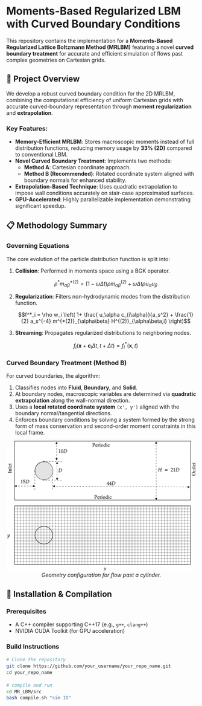 # Moments-Based Regularized LBM with Curved Boundary Conditions

This repository contains the implementation for a **Moments-Based Regularized Lattice Boltzmann Method (MRLBM)** featuring a novel **curved boundary treatment** for accurate and efficient simulation of flows past complex geometries on Cartesian grids.

## 🧩 Project Overview

We develop a robust curved boundary condition for the 2D MRLBM, combining the computational efficiency of uniform Cartesian grids with accurate curved-boundary representation through **moment regularization** and **extrapolation**.

### Key Features:
- **Memory-Efficient MRLBM**: Stores macroscopic moments instead of full distribution functions, reducing memory usage by **33% (2D)** compared to conventional LBM.
- **Novel Curved Boundary Treatment**: Implements two methods:
  - **Method A**: Cartesian coordinate approach.
  - **Method B (Recommended)**: Rotated coordinate system aligned with boundary normals for enhanced stability.
- **Extrapolation-Based Technique**: Uses quadratic extrapolation to impose wall conditions accurately on stair-case approximated surfaces.
- **GPU-Accelerated**: Highly parallelizable implementation demonstrating significant speedup.

## 📋 Methodology Summary

### Governing Equations
The core evolution of the particle distribution function is split into:
1.  **Collision**: Performed in moments space using a BGK operator.
    ```math
    \rho^* m^{*(2)}_{\alpha\beta} = (1-\omega \Delta t) \rho m^{(2)}_{\alpha\beta} + \omega \Delta t \rho u_\alpha u_\beta
    ```
2.  **Regularization**: Filters non-hydrodynamic modes from the distribution function.
    ```math
    f^*_i = \rho w_i \left( 1+ \frac{ u_\alpha c_{i\alpha}}{a_s^2} + \frac{1}{2} a_s^{-4} m^{*(2)}_{\alpha\beta} H^{(2)}_{\alpha\beta,i} \right)
    ```
3.  **Streaming**: Propagates regularized distributions to neighboring nodes.
    ```math
    f_i(\mathbf{x}+\mathbf{c}_i \Delta t, t+\Delta t) = f^{*}_i(\mathbf{x}, t)
    ```

### Curved Boundary Treatment (Method B)
For curved boundaries, the algorithm:
1.  Classifies nodes into **Fluid**, **Boundary**, and **Solid**.
2.  At boundary nodes, macroscopic variables are determined via **quadratic extrapolation** along the wall-normal direction.
3.  Uses a **local rotated coordinate system** `(x', y')` aligned with the boundary normal/tangential directions.
4.  Enforces boundary conditions by solving a system formed by the strong form of mass conservation and second-order moment constraints in this local frame.

<!-- GEOMETRY FIGURE WILL BE PLACED HERE -->
<p align="center">
  <img src="cylindergrid.png" alt="Computational Domain and Grid" width="500"/>
  <br>
  <em>Geometry configuration for flow past a cylinder.</em>
</p>

## 🚀 Installation & Compilation

### Prerequisites
- A C++ compiler supporting C++17 (e.g., `g++`, `clang++`)
- NVIDIA CUDA Toolkit (for GPU acceleration)

### Build Instructions
```bash
# Clone the repository
git clone https://github.com/your_username/your_repo_name.git
cd your_repo_name

# compile and run
cd MR_LBM/src
bash compile.sh "sim ID"

